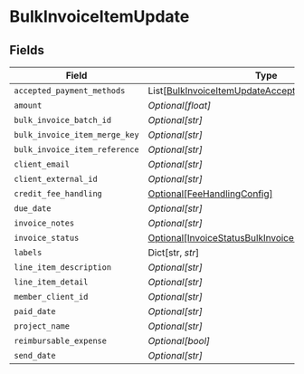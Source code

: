 # BulkInvoiceItemUpdate


## Fields

| Field                                                                                                                   | Type                                                                                                                    | Required                                                                                                                | Description                                                                                                             |
| ----------------------------------------------------------------------------------------------------------------------- | ----------------------------------------------------------------------------------------------------------------------- | ----------------------------------------------------------------------------------------------------------------------- | ----------------------------------------------------------------------------------------------------------------------- |
| `accepted_payment_methods`                                                                                              | List[[BulkInvoiceItemUpdateAcceptedPaymentMethods](../../models/shared/bulkinvoiceitemupdateacceptedpaymentmethods.md)] | :heavy_minus_sign:                                                                                                      | N/A                                                                                                                     |
| `amount`                                                                                                                | *Optional[float]*                                                                                                       | :heavy_minus_sign:                                                                                                      | N/A                                                                                                                     |
| `bulk_invoice_batch_id`                                                                                                 | *Optional[str]*                                                                                                         | :heavy_minus_sign:                                                                                                      | N/A                                                                                                                     |
| `bulk_invoice_item_merge_key`                                                                                           | *Optional[str]*                                                                                                         | :heavy_minus_sign:                                                                                                      | N/A                                                                                                                     |
| `bulk_invoice_item_reference`                                                                                           | *Optional[str]*                                                                                                         | :heavy_minus_sign:                                                                                                      | N/A                                                                                                                     |
| `client_email`                                                                                                          | *Optional[str]*                                                                                                         | :heavy_minus_sign:                                                                                                      | N/A                                                                                                                     |
| `client_external_id`                                                                                                    | *Optional[str]*                                                                                                         | :heavy_minus_sign:                                                                                                      | N/A                                                                                                                     |
| `credit_fee_handling`                                                                                                   | [Optional[FeeHandlingConfig]](../../models/shared/feehandlingconfig.md)                                                 | :heavy_minus_sign:                                                                                                      | N/A                                                                                                                     |
| `due_date`                                                                                                              | *Optional[str]*                                                                                                         | :heavy_minus_sign:                                                                                                      | N/A                                                                                                                     |
| `invoice_notes`                                                                                                         | *Optional[str]*                                                                                                         | :heavy_minus_sign:                                                                                                      | N/A                                                                                                                     |
| `invoice_status`                                                                                                        | [Optional[InvoiceStatusBulkInvoiceItemUpdate]](../../models/shared/invoicestatusbulkinvoiceitemupdate.md)               | :heavy_minus_sign:                                                                                                      | N/A                                                                                                                     |
| `labels`                                                                                                                | Dict[str, *str*]                                                                                                        | :heavy_minus_sign:                                                                                                      | N/A                                                                                                                     |
| `line_item_description`                                                                                                 | *Optional[str]*                                                                                                         | :heavy_minus_sign:                                                                                                      | N/A                                                                                                                     |
| `line_item_detail`                                                                                                      | *Optional[str]*                                                                                                         | :heavy_minus_sign:                                                                                                      | N/A                                                                                                                     |
| `member_client_id`                                                                                                      | *Optional[str]*                                                                                                         | :heavy_minus_sign:                                                                                                      | N/A                                                                                                                     |
| `paid_date`                                                                                                             | *Optional[str]*                                                                                                         | :heavy_minus_sign:                                                                                                      | N/A                                                                                                                     |
| `project_name`                                                                                                          | *Optional[str]*                                                                                                         | :heavy_minus_sign:                                                                                                      | N/A                                                                                                                     |
| `reimbursable_expense`                                                                                                  | *Optional[bool]*                                                                                                        | :heavy_minus_sign:                                                                                                      | N/A                                                                                                                     |
| `send_date`                                                                                                             | *Optional[str]*                                                                                                         | :heavy_minus_sign:                                                                                                      | N/A                                                                                                                     |